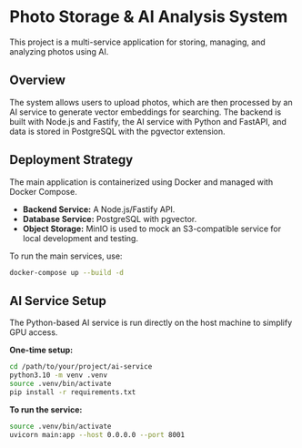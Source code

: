 # Photo Storage & AI Analysis System

This project is a multi-service application for storing, managing, and analyzing photos using AI.

## Overview

The system allows users to upload photos, which are then processed by an AI service to generate vector embeddings for searching. The backend is built with Node.js and Fastify, the AI service with Python and FastAPI, and data is stored in PostgreSQL with the pgvector extension.

## Deployment Strategy

The main application is containerized using Docker and managed with Docker Compose.

- **Backend Service:** A Node.js/Fastify API.
- **Database Service:** PostgreSQL with pgvector.
- **Object Storage:** MinIO is used to mock an S3-compatible service for local development and testing.

To run the main services, use:
```bash
docker-compose up --build -d
```

## AI Service Setup

The Python-based AI service is run directly on the host machine to simplify GPU access.

**One-time setup:**
```bash
cd /path/to/your/project/ai-service
python3.10 -m venv .venv
source .venv/bin/activate
pip install -r requirements.txt
```

**To run the service:**
```bash
source .venv/bin/activate
uvicorn main:app --host 0.0.0.0 --port 8001
```